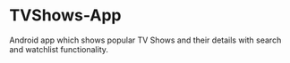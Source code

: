 # TVShows-App
Android app which shows popular TV Shows and their details with search and watchlist functionality.
